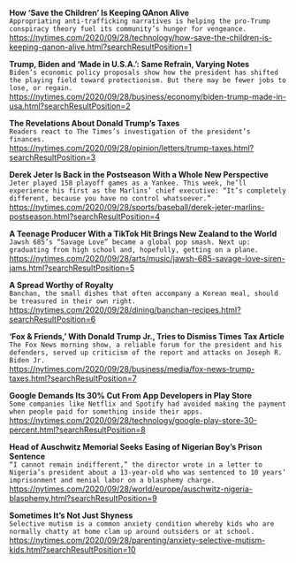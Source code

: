 **How ‘Save the Children’ Is Keeping QAnon Alive**\
`Appropriating anti-trafficking narratives is helping the pro-Trump conspiracy theory fuel its community’s hunger for vengeance.`\
https://nytimes.com/2020/09/28/technology/how-save-the-children-is-keeping-qanon-alive.html?searchResultPosition=1

**Trump, Biden and ‘Made in U.S.A.’: Same Refrain, Varying Notes**\
`Biden’s economic policy proposals show how the president has shifted the playing field toward protectionism. But there may be fewer jobs to lose, or regain.`\
https://nytimes.com/2020/09/28/business/economy/biden-trump-made-in-usa.html?searchResultPosition=2

**The Revelations About Donald Trump’s Taxes**\
`Readers react to The Times’s investigation of the president’s finances.`\
https://nytimes.com/2020/09/28/opinion/letters/trump-taxes.html?searchResultPosition=3

**Derek Jeter Is Back in the Postseason With a Whole New Perspective**\
`Jeter played 158 playoff games as a Yankee. This week, he’ll experience his first as the Marlins’ chief executive: “It’s completely different, because you have no control whatsoever.”`\
https://nytimes.com/2020/09/28/sports/baseball/derek-jeter-marlins-postseason.html?searchResultPosition=4

**A Teenage Producer With a TikTok Hit Brings New Zealand to the World**\
`Jawsh 685’s “Savage Love” became a global pop smash. Next up: graduating from high school and, hopefully, getting on a plane.`\
https://nytimes.com/2020/09/28/arts/music/jawsh-685-savage-love-siren-jams.html?searchResultPosition=5

**A Spread Worthy of Royalty**\
`Banchan, the small dishes that often accompany a Korean meal, should be treasured in their own right.`\
https://nytimes.com/2020/09/28/dining/banchan-recipes.html?searchResultPosition=6

**‘Fox & Friends,’ With Donald Trump Jr., Tries to Dismiss Times Tax Article**\
`The Fox News morning show, a reliable forum for the president and his defenders, served up criticism of the report and attacks on Joseph R. Biden Jr.`\
https://nytimes.com/2020/09/28/business/media/fox-news-trump-taxes.html?searchResultPosition=7

**Google Demands Its 30% Cut From App Developers in Play Store**\
`Some companies like Netflix and Spotify had avoided making the payment when people paid for something inside their apps.`\
https://nytimes.com/2020/09/28/technology/google-play-store-30-percent.html?searchResultPosition=8

**Head of Auschwitz Memorial Seeks Easing of Nigerian Boy’s Prison Sentence**\
`“I cannot remain indifferent,” the director wrote in a letter to Nigeria’s president about a 13-year-old who was sentenced to 10 years’ imprisonment and menial labor on a blasphemy charge.`\
https://nytimes.com/2020/09/28/world/europe/auschwitz-nigeria-blasphemy.html?searchResultPosition=9

**Sometimes It’s Not Just Shyness**\
`Selective mutism is a common anxiety condition whereby kids who are normally chatty at home clam up around outsiders or at school.`\
https://nytimes.com/2020/09/28/parenting/anxiety-selective-mutism-kids.html?searchResultPosition=10


